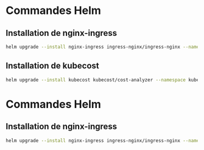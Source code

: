 # Commandes Helm
## Installation de nginx-ingress
```bash
helm upgrade --install nginx-ingress ingress-nginx/ingress-nginx --namespace ingress-nginx --create-namespace
```
## Installation de kubecost
```bash
helm upgrade --install kubecost kubecost/cost-analyzer --namespace kubecost --create-namespace
```
# Commandes Helm

## Installation de nginx-ingress
```bash
helm upgrade --install nginx-ingress ingress-nginx/ingress-nginx --namespace ingress-nginx --create-namespace
